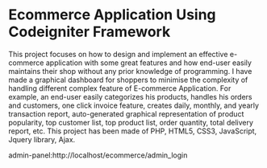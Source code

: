 # Ecommerce Application Using Codeigniter Framework
This project focuses on how to design and implement an effective e-commerce application with some great features and how end-user easily maintains their shop without any prior knowledge of programming. I have made a graphical dashboard for shoppers to minimise the complexity of handling different complex feature of E-commerce Application. For example,  an end-user easily categorizes his products, handles his orders and customers, one click invoice feature, creates daily, monthly, and yearly transaction report, auto-generated graphical representation of product popularity, top customer list, top product list, order quantity, total delivery report, etc. This project has been made of PHP, HTML5, CSS3, JavaScript, Jquery library, Ajax.

admin-panel:http://localhost/ecommerce/admin_login
